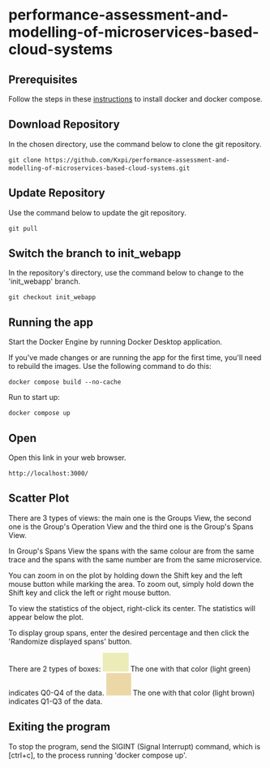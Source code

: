 # performance-assessment-and-modelling-of-microservices-based-cloud-systems

## Prerequisites

Follow the steps in these [instructions](https://docs.docker.com/desktop/install/windows-install/) to install docker and docker compose.

## Download Repository

In the chosen directory, use the command below to clone the git repository.
<!-- markdownlint-disable-next-line MD034 -->
```shell
git clone https://github.com/Kxpi/performance-assessment-and-modelling-of-microservices-based-cloud-systems.git
```

## Update Repository

Use the command below to update the git repository.

```shell
git pull
```

## Switch the branch to init_webapp

In the repository's directory, use the command below to change to the 'init_webapp' branch.

```shell
git checkout init_webapp
```

## Running the app

Start the Docker Engine by running Docker Desktop application.

If you've made changes or are running the app for the first time, you'll need to rebuild the images. Use the following command to do this:

```shell
docker compose build --no-cache
```

Run to start up:

```shell
docker compose up
```

## Open

Open this link in your web browser.

```url
http://localhost:3000/
```

## Scatter Plot

There are 3 types of views: the main one is the Groups View, the second one is the Group's Operation View and the third one is the Group's Spans View.

In Group's Spans View the spans with the same colour are from the same trace and the spans with the same number are from the same microservice.

You can zoom in on the plot by holding down the Shift key and the left mouse button while marking the area. To zoom out, simply hold down the Shift key and click the left or right mouse button.

To view the statistics of the object, right-click its center. The statistics will appear below the plot.

To display group spans, enter the desired percentage and then click the 'Randomize displayed spans' button.

There are 2 types of boxes:
![Green](image-1.png) The one with that color (light green) indicates Q0-Q4 of the data.
![Brown](image-2.png) The one with that color (light brown) indicates Q1-Q3 of the data.

## Exiting the program

To stop the program, send the SIGINT (Signal Interrupt) command, which is [ctrl+c], to the process running 'docker compose up'.
